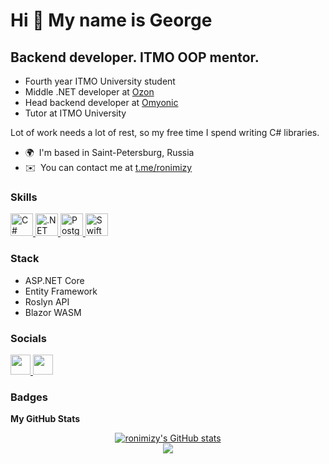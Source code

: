 Hi 👋 My name is George 
=======================  
Backend developer. ITMO OOP mentor. 
-----------------------------------  
- Fourth year ITMO University student 
- Middle .NET developer at [Ozon](https://ozon.tech)
- Head backend developer at [Omyonic](https://omyonic.com)
- Tutor at ITMO University

Lot of work needs a lot of rest, so my free time I spend writing C# libraries.  

* 🌍  I'm based in Saint-Petersburg, Russia 
* ✉️  You can contact me at [t.me/ronimizy](https://t.me/ronimizy) 

### Skills  

<p align="left"> 
  <a href="https://docs.microsoft.com/en-us/dotnet/csharp/" target="_blank" rel="noreferrer">
    <img src="https://raw.githubusercontent.com/danielcranney/readme-generator/main/public/icons/skills/csharp-colored.svg" width="36" height="36" alt="C#" />
  </a> 
  <a href="https://dotnet.microsoft.com/en-us/" target="_blank" rel="noreferrer">
    <img src="https://raw.githubusercontent.com/danielcranney/readme-generator/main/public/icons/skills/dot-net-colored.svg" width="36" height="36" alt=".NET" />
  </a> 
  <a href="https://www.postgresql.org/" target="_blank" rel="noreferrer">
    <img src="https://raw.githubusercontent.com/danielcranney/readme-generator/main/public/icons/skills/postgresql-colored.svg" width="36" height="36" alt="PostgreSQL" />
   </a> 
  <a href="https://developer.apple.com/swift/" target="_blank" rel="noreferrer">
    <img src="https://raw.githubusercontent.com/danielcranney/readme-generator/main/public/icons/skills/swift-colored.svg" width="36" height="36" alt="Swift" />
   </a> 
</p> 

### Stack
- ASP.NET Core
- Entity Framework
- Roslyn API
- Blazor WASM

### Socials  
<p align="left"> 
  <a href="https://discord.com/users/ronimizy" target="_blank" rel="noreferrer">
    <img src="https://raw.githubusercontent.com/danielcranney/readme-generator/main/public/icons/socials/discord.svg" width="32" height="32" />
  </a> 
  <a href="https://www.stackoverflow.com/users/14513706/ronimizy" target="_blank" rel="noreferrer">
    <img src="https://raw.githubusercontent.com/danielcranney/readme-generator/main/public/icons/socials/stackoverflow.svg" width="32" height="32" />
  </a>
</p>

### Badges

<b>My GitHub Stats</b>

<div style="display:flex;flex-direction:column;align-items:center">
<a href="http://www.github.com/ronimizy"><img src="https://github-readme-stats.vercel.app/api?username=ronimizy&show_icons=true&hide=&count_private=true&title_color=3382ed&text_color=ffffff&icon_color=f97316&bg_color=1c1917&hide_border=true&show_icons=true" alt="ronimizy's GitHub stats" /></a>
<a href="http://www.github.com/ronimizy"><img src="https://github-readme-streak-stats.herokuapp.com/?user=ronimizy&stroke=ffffff&background=1c1917&ring=3382ed&fire=3382ed&currStreakNum=ffffff&currStreakLabel=3382ed&sideNums=ffffff&sideLabels=ffffff&dates=ffffff&hide_border=true" /></a>  
</div>

